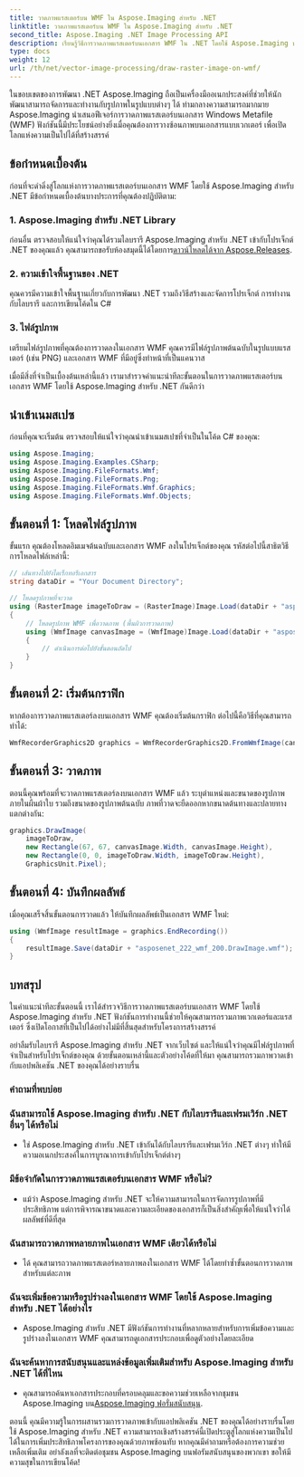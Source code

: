 ```yaml
---
title: วาดภาพแรสเตอร์บน WMF ใน Aspose.Imaging สำหรับ .NET
linktitle: วาดภาพแรสเตอร์บน WMF ใน Aspose.Imaging สำหรับ .NET
second_title: Aspose.Imaging .NET Image Processing API
description: เรียนรู้วิธีการวาดภาพแรสเตอร์บนเอกสาร WMF ใน .NET โดยใช้ Aspose.Imaging ปรับปรุงโครงการ .NET ของคุณด้วยภาพซ้อนทับที่สร้างสรรค์
type: docs
weight: 12
url: /th/net/vector-image-processing/draw-raster-image-on-wmf/
---
```


ในขอบเขตของการพัฒนา .NET Aspose.Imaging ถือเป็นเครื่องมืออเนกประสงค์ที่ช่วยให้นักพัฒนาสามารถจัดการและทำงานกับรูปภาพในรูปแบบต่างๆ ได้ ท่ามกลางความสามารถมากมาย Aspose.Imaging นำเสนอฟีเจอร์การวาดภาพแรสเตอร์บนเอกสาร Windows Metafile (WMF) ฟังก์ชันนี้มีประโยชน์อย่างยิ่งเมื่อคุณต้องการวางซ้อนภาพบนเอกสารแบบเวกเตอร์ เพื่อเปิดโลกแห่งความเป็นไปได้ที่สร้างสรรค์

## ข้อกำหนดเบื้องต้น

ก่อนที่จะดำดิ่งสู่โลกแห่งการวาดภาพแรสเตอร์บนเอกสาร WMF โดยใช้ Aspose.Imaging สำหรับ .NET มีข้อกำหนดเบื้องต้นบางประการที่คุณต้องปฏิบัติตาม:

### 1. Aspose.Imaging สำหรับ .NET Library

 ก่อนอื่น ตรวจสอบให้แน่ใจว่าคุณได้รวมไลบรารี Aspose.Imaging สำหรับ .NET เข้ากับโปรเจ็กต์ .NET ของคุณแล้ว คุณสามารถขอรับห้องสมุดนี้ได้โดยการ[ดาวน์โหลดได้จาก Aspose.Releases](https://releases.aspose.com/imaging/net/).

### 2. ความเข้าใจพื้นฐานของ .NET

คุณควรมีความเข้าใจพื้นฐานเกี่ยวกับการพัฒนา .NET รวมถึงวิธีสร้างและจัดการโปรเจ็กต์ การทำงานกับไลบรารี และการเขียนโค้ดใน C#

### 3. ไฟล์รูปภาพ

เตรียมไฟล์รูปภาพที่คุณต้องการวาดลงในเอกสาร WMF คุณควรมีไฟล์รูปภาพต้นฉบับในรูปแบบแรสเตอร์ (เช่น PNG) และเอกสาร WMF ที่มีอยู่ซึ่งทำหน้าที่เป็นแคนวาส

เมื่อมีสิ่งที่จำเป็นเบื้องต้นเหล่านี้แล้ว เรามาสำรวจคำแนะนำทีละขั้นตอนในการวาดภาพแรสเตอร์บนเอกสาร WMF โดยใช้ Aspose.Imaging สำหรับ .NET กันดีกว่า

## นำเข้าเนมสเปซ

ก่อนที่คุณจะเริ่มต้น ตรวจสอบให้แน่ใจว่าคุณนำเข้าเนมสเปซที่จำเป็นในโค้ด C# ของคุณ:

```csharp
using Aspose.Imaging;
using Aspose.Imaging.Examples.CSharp;
using Aspose.Imaging.FileFormats.Wmf;
using Aspose.Imaging.FileFormats.Png;
using Aspose.Imaging.FileFormats.Wmf.Graphics;
using Aspose.Imaging.FileFormats.Wmf.Objects;
```

## ขั้นตอนที่ 1: โหลดไฟล์รูปภาพ

ขั้นแรก คุณต้องโหลดอิมเมจต้นฉบับและเอกสาร WMF ลงในโปรเจ็กต์ของคุณ รหัสต่อไปนี้สาธิตวิธีการโหลดไฟล์เหล่านี้:

```csharp
// เส้นทางไปยังไดเร็กทอรีเอกสาร
string dataDir = "Your Document Directory";

// โหลดรูปภาพที่จะวาด
using (RasterImage imageToDraw = (RasterImage)Image.Load(dataDir + "asposenet_220_src01.png"))
{
    // โหลดรูปภาพ WMF เพื่อวาดภาพ (พื้นผิวการวาดภาพ)
    using (WmfImage canvasImage = (WmfImage)Image.Load(dataDir + "asposenet_222_wmf_200.wmf"))
    {
        // ดำเนินการต่อไปยังขั้นตอนถัดไป
    }
}
```

## ขั้นตอนที่ 2: เริ่มต้นกราฟิก

หากต้องการวาดภาพแรสเตอร์ลงบนเอกสาร WMF คุณต้องเริ่มต้นกราฟิก ต่อไปนี้คือวิธีที่คุณสามารถทำได้:

```csharp
WmfRecorderGraphics2D graphics = WmfRecorderGraphics2D.FromWmfImage(canvasImage);
```

## ขั้นตอนที่ 3: วาดภาพ

ตอนนี้คุณพร้อมที่จะวาดภาพแรสเตอร์ลงบนเอกสาร WMF แล้ว ระบุตำแหน่งและขนาดของรูปภาพภายในผืนผ้าใบ รวมถึงขนาดของรูปภาพต้นฉบับ ภาพที่วาดจะยืดออกหากขนาดต้นทางและปลายทางแตกต่างกัน:

```csharp
graphics.DrawImage(
    imageToDraw,
    new Rectangle(67, 67, canvasImage.Width, canvasImage.Height),
    new Rectangle(0, 0, imageToDraw.Width, imageToDraw.Height),
    GraphicsUnit.Pixel);
```

## ขั้นตอนที่ 4: บันทึกผลลัพธ์

เมื่อคุณเสร็จสิ้นขั้นตอนการวาดแล้ว ให้บันทึกผลลัพธ์เป็นเอกสาร WMF ใหม่:

```csharp
using (WmfImage resultImage = graphics.EndRecording())
{
    resultImage.Save(dataDir + "asposenet_222_wmf_200.DrawImage.wmf");
}
```

## บทสรุป

ในคำแนะนำทีละขั้นตอนนี้ เราได้สำรวจวิธีการวาดภาพแรสเตอร์บนเอกสาร WMF โดยใช้ Aspose.Imaging สำหรับ .NET ฟังก์ชันการทำงานนี้ช่วยให้คุณสามารถรวมภาพเวกเตอร์และแรสเตอร์ ซึ่งเปิดโอกาสที่เป็นไปได้อย่างไม่มีที่สิ้นสุดสำหรับโครงการสร้างสรรค์

อย่าลืมรับไลบรารี Aspose.Imaging สำหรับ .NET จากเว็บไซต์ และให้แน่ใจว่าคุณมีไฟล์รูปภาพที่จำเป็นสำหรับโปรเจ็กต์ของคุณ ด้วยขั้นตอนเหล่านี้และตัวอย่างโค้ดที่ให้มา คุณสามารถรวมภาพวาดเข้ากับแอปพลิเคชัน .NET ของคุณได้อย่างราบรื่น

### คำถามที่พบบ่อย

### ฉันสามารถใช้ Aspose.Imaging สำหรับ .NET กับไลบรารีและเฟรมเวิร์ก .NET อื่นๆ ได้หรือไม่
   - ใช่ Aspose.Imaging สำหรับ .NET เข้ากันได้กับไลบรารีและเฟรมเวิร์ก .NET ต่างๆ ทำให้มีความอเนกประสงค์ในการบูรณาการเข้ากับโปรเจ็กต์ต่างๆ

### มีข้อจำกัดในการวาดภาพแรสเตอร์บนเอกสาร WMF หรือไม่?
   - แม้ว่า Aspose.Imaging สำหรับ .NET จะให้ความสามารถในการจัดการรูปภาพที่มีประสิทธิภาพ แต่การพิจารณาขนาดและความละเอียดของเอกสารก็เป็นสิ่งสำคัญเพื่อให้แน่ใจว่าได้ผลลัพธ์ที่ดีที่สุด

### ฉันสามารถวาดภาพหลายภาพในเอกสาร WMF เดียวได้หรือไม่
   - ได้ คุณสามารถวาดภาพแรสเตอร์หลายภาพลงในเอกสาร WMF ได้โดยทำซ้ำขั้นตอนการวาดภาพสำหรับแต่ละภาพ

### ฉันจะเพิ่มข้อความหรือรูปร่างลงในเอกสาร WMF โดยใช้ Aspose.Imaging สำหรับ .NET ได้อย่างไร
   - Aspose.Imaging สำหรับ .NET มีฟังก์ชันการทำงานที่หลากหลายสำหรับการเพิ่มข้อความและรูปร่างลงในเอกสาร WMF คุณสามารถดูเอกสารประกอบเพื่อดูตัวอย่างโดยละเอียด

### ฉันจะค้นหาการสนับสนุนและแหล่งข้อมูลเพิ่มเติมสำหรับ Aspose.Imaging สำหรับ .NET ได้ที่ไหน
   -  คุณสามารถค้นหาเอกสารประกอบที่ครอบคลุมและขอความช่วยเหลือจากชุมชน Aspose.Imaging บน[Aspose.Imaging ฟอรั่มสนับสนุน](https://forum.aspose.com/).


ตอนนี้ คุณมีความรู้ในการผสานรวมการวาดภาพเข้ากับแอปพลิเคชัน .NET ของคุณได้อย่างราบรื่นโดยใช้ Aspose.Imaging สำหรับ .NET ความสามารถเชิงสร้างสรรค์นี้เปิดประตูสู่โลกแห่งความเป็นไปได้ในการเพิ่มประสิทธิภาพโครงการของคุณด้วยภาพซ้อนทับ หากคุณมีคำถามหรือต้องการความช่วยเหลือเพิ่มเติม อย่าลังเลที่จะติดต่อชุมชน Aspose.Imaging บนฟอรัมสนับสนุนของพวกเขา ขอให้มีความสุขในการเขียนโค้ด!
